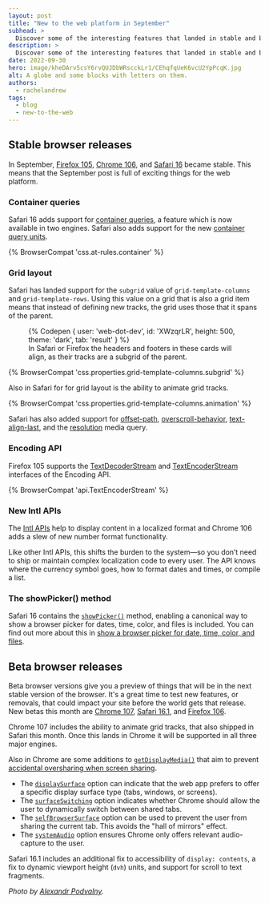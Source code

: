```yaml
---
layout: post
title: "New to the web platform in September"
subhead: >
  Discover some of the interesting features that landed in stable and beta web browsers during September 2022.
description: >
  Discover some of the interesting features that landed in stable and beta web browsers during September 2022.
date: 2022-09-30
hero: image/kheDArv5csY6rvQUJDbWRscckLr1/CEhqfqUeK6vcU2YpPcqK.jpg
alt: A globe and some blocks with letters on them.
authors:
  - rachelandrew
tags:
  - blog
  - new-to-the-web
---
```


## Stable browser releases

In September, [Firefox 105](https://developer.mozilla.org/docs/Mozilla/Firefox/Releases/105), [Chrome 106](https://developer.chrome.com/blog/new-in-chrome-106/), and [Safari 16](https://developer.apple.com/documentation/safari-release-notes/safari-16-release-notes) became stable. This means that the September post is full of exciting things for the web platform.

### Container queries

Safari 16 adds support for [container queries](/blog/has-with-cq-m105/), a feature which is now available in two engines. Safari also adds support for the new [container query units](https://www.bram.us/2021/09/21/css-container-queries-container-relative-lengths/). 

{% BrowserCompat 'css.at-rules.container' %}

### Grid layout

Safari has landed support for the `subgrid` value of `grid-template-columns` and `grid-template-rows`. Using this value on a grid that is also a grid item means that instead of defining new tracks, the grid uses those that it spans of the parent. 

<figure>
{% Codepen {
  user: 'web-dot-dev',
  id: 'XWzqrLR',
  height: 500,
  theme: 'dark',
  tab: 'result'
} %}

<figcaption>In Safari or Firefox the headers and footers in these cards will align, as their tracks are a subgrid of the parent.</figcaption>
</figure>

{% BrowserCompat 'css.properties.grid-template-columns.subgrid' %}

Also in Safari for for grid layout is the ability to animate grid tracks. 

{% BrowserCompat 'css.properties.grid-template-columns.animation' %}

Safari has also added support for [offset-path](https://developer.mozilla.org/docs/Web/CSS/offset-path), [overscroll-behavior](https://developer.mozilla.org/docs/Web/CSS/overscroll-behavior), [text-align-last](https://developer.mozilla.org/docs/Web/CSS/text-align-last), and the [resolution](https://developer.mozilla.org/docs/Web/CSS/@media/resolution) media query.

### Encoding API

Firefox 105 supports the [TextDecoderStream](https://developer.mozilla.org/en-US/docs/Web/API/TextDecoderStream) and [TextEncoderStream](https://developer.mozilla.org/en-US/docs/Web/API/TextEncoderStream) interfaces of the Encoding API. 

{% BrowserCompat 'api.TextEncoderStream' %}

### New Intl APIs

The [Intl APIs](https://developer.mozilla.org/en-US/docs/Web/JavaScript/Reference/Global_Objects/Intl/NumberFormat) help to display content in a localized format and Chrome 106 adds a slew of new number format functionality.

Like other Intl APIs, this shifts the burden to the system—so you don’t need to ship or maintain complex localization code to every user. The API knows where the currency symbol goes, how to format dates and times, or compile a list.


### The showPicker() method

Safari 16 contains the [`showPicker()`](https://developer.mozilla.org/docs/Web/API/HTMLInputElement/showPicker) method, enabling a canonical way to show a browser picker for dates, time, color, and files is included. You can find out more about this in [show a browser picker for date, time, color, and files](https://developer.chrome.com/blog/show-picker/).

## Beta browser releases

Beta browser versions give you a preview of things that will be in the next stable version of the browser. It's a great time to test new features, or removals, that could impact your site before the world gets that release. New betas this month are [Chrome 107](/blog/chrome-107-beta/), [Safari 16.1](https://developer.apple.com/documentation/safari-release-notes/safari-16_1-release-notes), and [Firefox 106](https://developer.mozilla.org/docs/Mozilla/Firefox/Releases/106).

Chrome 107 includes the ability to animate grid tracks, that also shipped in Safari this month. Once this lands in Chrome it will be supported in all three major engines. 

Also in Chrome are some additions to [`getDisplayMedia()`](https://developer.mozilla.org/docs/Web/API/MediaDevices/getDisplayMedia) that aim to prevent [accidental oversharing when screen sharing]((/blog/avoiding-oversharing-when-screen-sharing/)). 

- The [`displaySurface`](/docs/web-platform/screen-sharing-controls/#displaySurface) option can indicate that the web app prefers to offer a specific display surface type (tabs, windows, or screens).
- The [`surfaceSwitching`](/docs/web-platform/screen-sharing-controls/#surfaceSwitching) option indicates whether Chrome should allow the user to dynamically switch between shared tabs.
- The [`selfBrowserSurface`](/docs/web-platform/screen-sharing-controls/#selfBrowserSurface) option can be used to prevent the user from sharing the current tab. This avoids the "hall of mirrors" effect.
- The [`systemAudio`](/docs/web-platform/screen-sharing-controls/#systemAudio) option ensures Chrome only offers relevant audio-capture to the user.

Safari 16.1 includes an additional fix to accessibility of `display: contents`, a fix to dynamic viewport height (`dvh`) units, and support for scroll to text fragments.

_Photo by [Alexandr Podvalny](https://unsplash.com/@freestockpro?utm_source=unsplash&utm_medium=referral&utm_content=creditCopyText)._
  
